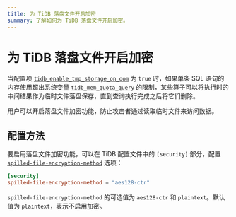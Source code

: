 ```yaml
---
title: 为 TiDB 落盘文件开启加密
summary: 了解如何为 TiDB 落盘文件开启加密。
---
```


# 为 TiDB 落盘文件开启加密

当配置项 [`tidb_enable_tmp_storage_on_oom`](/system-variables.md#tidb_enable_tmp_storage_on_oom-从-v630-版本开始引入) 为 `true` 时，如果单条 SQL 语句的内存使用超出系统变量 [`tidb_mem_quota_query`](/system-variables.md#tidb_mem_quota_query) 的限制，某些算子可以将执行时的中间结果作为临时文件落盘保存，直到查询执行完成之后将它们删除。

用户可以开启落盘文件加密功能，防止攻击者通过读取临时文件来访问数据。

## 配置方法

要启用落盘文件加密功能，可以在 TiDB 配置文件中的 `[security]` 部分，配置 [`spilled-file-encryption-method`](/tidb-configuration-file.md#spilled-file-encryption-method) 选项：

```toml
[security]
spilled-file-encryption-method = "aes128-ctr"
```

`spilled-file-encryption-method` 的可选值为 `aes128-ctr` 和 `plaintext`。默认值为 `plaintext`，表示不启用加密。
